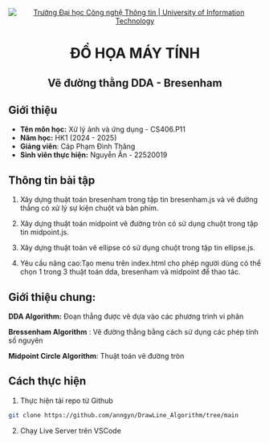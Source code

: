 <p align="center">
  <a href="https://www.uit.edu.vn/" title="Trường Đại học Công nghệ Thông tin" style="border: 5;">
    <img src="https://i.imgur.com/WmMnSRt.png" alt="Trường Đại học Công nghệ Thông tin | University of Information Technology">
  </a>
</p>

<h1 align="center"><b>ĐỒ HỌA MÁY TÍNH</b></h1>
<h2 align = "center">Vẽ đường thằng DDA - Bresenham </h2>

## Giới thiệu
* **Tên môn học:** Xử lý ảnh và ứng dụng - CS406.P11
* **Năm học:** HK1 (2024 - 2025)
* **Giảng viên**: Cáp Phạm Đình Thăng
* **Sinh viên thực hiện:** Nguyễn Ấn - 22520019

## Thông tin bài tập
1.	Xây dựng thuật toán bresenham  trong tập tin bresenham.js và vẽ đường thẳng có xử lý sự kiện chuột và bàn phím.
	
2. Xây dựng thuật toán midpoint vẽ đường tròn có sử dụng chuột trong tập tin midpoint.js.
3. Xây dựng thuật toán vẽ ellipse có sử dụng chuột trong tập tin ellipse.js.
4. Yêu cầu nâng cao:Tạo menu trên index.html cho phép người dùng có thể chọn 1 trong 3 thuật toán dda, bresenham và midpoint để thao tác.

## Giới thiệu chung:

**DDA Algorithm:**  Đoạn thẳng được vẽ dựa vào các phương trình vi phân

**Bressenham Algorithm** : Vẽ đường thẳng bằng cách sử dụng các phép tính số nguyên

**Midpoint Circle Algorithm**: Thuật toán vẽ đường tròn

## Cách thực hiện
1. Thực hiện tải repo từ Github

```bash
git clone https://github.com/anngyn/DrawLine_Algorithm/tree/main
```

2. Chạy Live Server trên VSCode